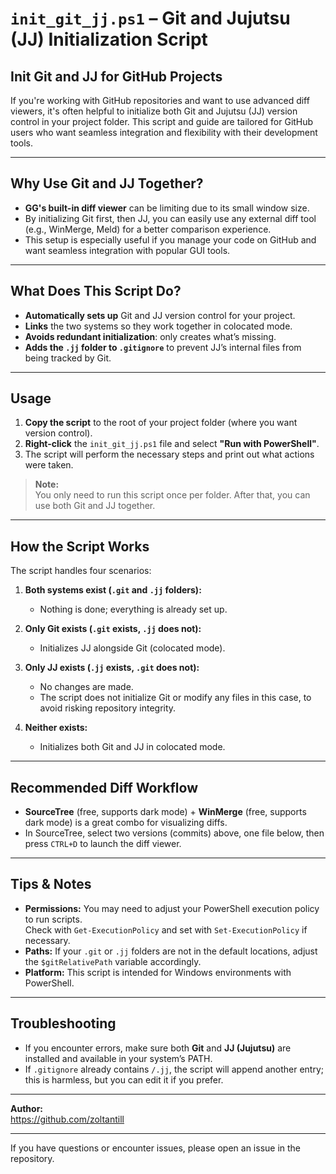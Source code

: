 # `init_git_jj.ps1` – Git and Jujutsu (JJ) Initialization Script

## Init Git and JJ for GitHub Projects

If you're working with GitHub repositories and want to use advanced diff viewers, it's often helpful to initialize both Git and Jujutsu (JJ) version control in your project folder. This script and guide are tailored for GitHub users who want seamless integration and flexibility with their development tools.

---

## Why Use Git and JJ Together?

- **GG's built-in diff viewer** can be limiting due to its small window size.
- By initializing Git first, then JJ, you can easily use any external diff tool (e.g., WinMerge, Meld) for a better comparison experience.
- This setup is especially useful if you manage your code on GitHub and want seamless integration with popular GUI tools.

---

## What Does This Script Do?

- **Automatically sets up** Git and JJ version control for your project.
- **Links** the two systems so they work together in colocated mode.
- **Avoids redundant initialization**: only creates what’s missing.
- **Adds the `.jj` folder to `.gitignore`** to prevent JJ’s internal files from being tracked by Git.

---

## Usage

1. **Copy the script** to the root of your project folder (where you want version control).
2. **Right-click** the `init_git_jj.ps1` file and select **"Run with PowerShell"**.
3. The script will perform the necessary steps and print out what actions were taken.

> **Note:**  
> You only need to run this script once per folder. After that, you can use both Git and JJ together.

---

## How the Script Works

The script handles four scenarios:

1. **Both systems exist (`.git` and `.jj` folders):**  
   - Nothing is done; everything is already set up.

2. **Only Git exists (`.git` exists, `.jj` does not):**  
   - Initializes JJ alongside Git (colocated mode).

3. **Only JJ exists (`.jj` exists, `.git` does not):**
   - No changes are made.
   - The script does not initialize Git or modify any files in this case, to avoid risking repository integrity.

4. **Neither exists:**  
   - Initializes both Git and JJ in colocated mode.


---

## Recommended Diff Workflow

- **SourceTree** (free, supports dark mode) + **WinMerge** (free, supports dark mode) is a great combo for visualizing diffs.
- In SourceTree, select two versions (commits) above, one file below, then press `CTRL+D` to launch the diff viewer.

---

## Tips & Notes

- **Permissions:** You may need to adjust your PowerShell execution policy to run scripts.  
  Check with `Get-ExecutionPolicy` and set with `Set-ExecutionPolicy` if necessary.
- **Paths:** If your `.git` or `.jj` folders are not in the default locations, adjust the `$gitRelativePath` variable accordingly.
- **Platform:** This script is intended for Windows environments with PowerShell.

---

## Troubleshooting

- If you encounter errors, make sure both **Git** and **JJ (Jujutsu)** are installed and available in your system’s PATH.
- If `.gitignore` already contains `/.jj`, the script will append another entry; this is harmless, but you can edit it if you prefer.

---

**Author:**  
https://github.com/zoltantill


---

If you have questions or encounter issues, please open an issue in the repository.



